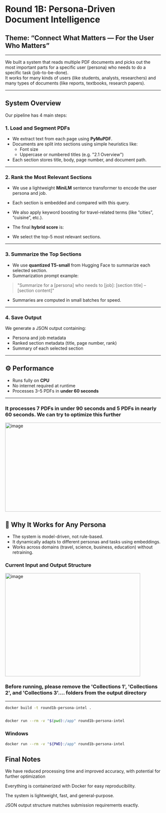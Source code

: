 # Round 1B: Persona-Driven Document Intelligence  
##  Theme: “Connect What Matters — For the User Who Matters”

---

We built a system that reads multiple PDF documents and picks out the most important parts for a specific user (persona) who needs to do a specific task (job-to-be-done).  
It works for many kinds of users (like students, analysts, researchers) and many types of documents (like reports, textbooks, research papers).

---

##  System Overview

Our pipeline has 4 main steps:

### 1. Load and Segment PDFs

- We extract text from each page using **PyMuPDF**.
- Documents are split into sections using simple heuristics like:
  - Font size
  - Uppercase or numbered titles (e.g. "2.1 Overview")
- Each section stores title, body, page number, and document path.

---

### 2. Rank the Most Relevant Sections

- We use a lightweight **MiniLM** sentence transformer to encode the user persona and job.
- Each section is embedded and compared with this query.
- We also apply keyword boosting for travel-related terms (like “cities”, “cuisine”, etc.).
- The final **hybrid score** is:

- We select the top-5 most relevant sections.

---

### 3. Summarize the Top Sections

- We use **quantized T5-small** from Hugging Face to summarize each selected section.
- Summarization prompt example:
> "Summarize for a [persona] who needs to [job]: [section title] – [section content]"
- Summaries are computed in small batches for speed.

---

### 4. Save Output

We generate a JSON output containing:
-  Persona and job metadata
-  Ranked section metadata (title, page number, rank)
-  Summary of each selected section

---

## ⚙️  Performance

- Runs fully on **CPU**
- No internet required at runtime
- Processes 3–5 PDFs in **under 60 seconds**

---
### It processes 7 PDFs in under 90 seconds and 5 PDFs in nearly 60 seconds. We can try to optimize this further
<img width="926" height="288" alt="image" src="https://github.com/user-attachments/assets/77d26b60-1f9a-4c40-9a24-93d29629fd8e" />

## 🧩 Why It Works for Any Persona

- The system is model-driven, not rule-based.
- It dynamically adapts to different personas and tasks using embeddings.
- Works across domains (travel, science, business, education) without retraining.

### Current Input and Output Structure 

<img width="437" height="334" alt="image" src="https://github.com/user-attachments/assets/8310a1d4-860b-4e54-919b-0bb62ab280e2" />


### Before running, please remove the 'Collections 1', 'Collections 2', and 'Collections 3'.... folders from the output directory

---

```bash
docker build -t round1b-persona-intel .
```
``` bash

docker run --rm -v "$(pwd):/app" round1b-persona-intel

```
### Windows 
```bash
docker run --rm -v "${PWD}:/app" round1b-persona-intel
```

 ## Final Notes
We have reduced processing time and improved accuracy, with potential for further optimization

Everything is containerized with Docker for easy reproducibility.

The system is lightweight, fast, and general-purpose.

JSON output structure matches submission requirements exactly.

